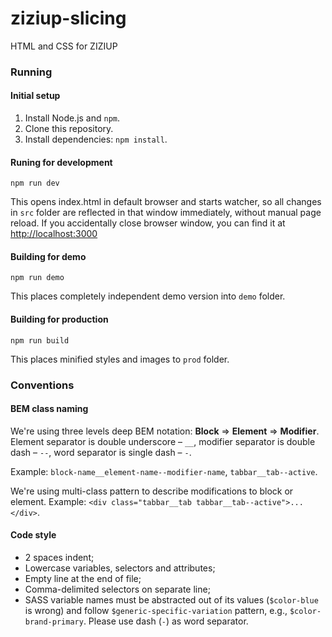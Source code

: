 ziziup-slicing
===

HTML and CSS for ZIZIUP

### Running
#### Initial setup
1. Install Node.js and `npm`.
1. Clone this repository.
1. Install dependencies: `npm install`.

#### Runing for development
`npm run dev`

This opens index.html in default browser and starts watcher, so all changes in
`src` folder are reflected in that window immediately, without manual page
reload. If you accidentally close browser window, you can find it at
[http://localhost:3000](http://localhost:3000)

#### Building for demo
`npm run demo`

This places completely independent demo version into `demo` folder.

#### Building for production
`npm run build`

This places minified styles and images to `prod` folder.

### Conventions
#### BEM class naming
We're using three levels deep BEM notation: **Block** => **Element** =>
**Modifier**. Element separator is double underscore – `__`, modifier separator
is double dash – `--`, word separator is single dash – `-`.

Example: `block-name__element-name--modifier-name`, `tabbar__tab--active`.


We're using multi-class pattern to describe modifications to block or element.
Example: `<div class="tabbar__tab tabbar__tab--active">...</div>`.

#### Code style
- 2 spaces indent;
- Lowercase variables, selectors and attributes;
- Empty line at the end of file;
- Comma-delimited selectors on separate line;
- SASS variable names must be abstracted out of its values (`$color-blue` is
wrong) and follow `$generic-specific-variation` pattern, e.g.,
`$color-brand-primary`. Please use dash (`-`) as word separator.

